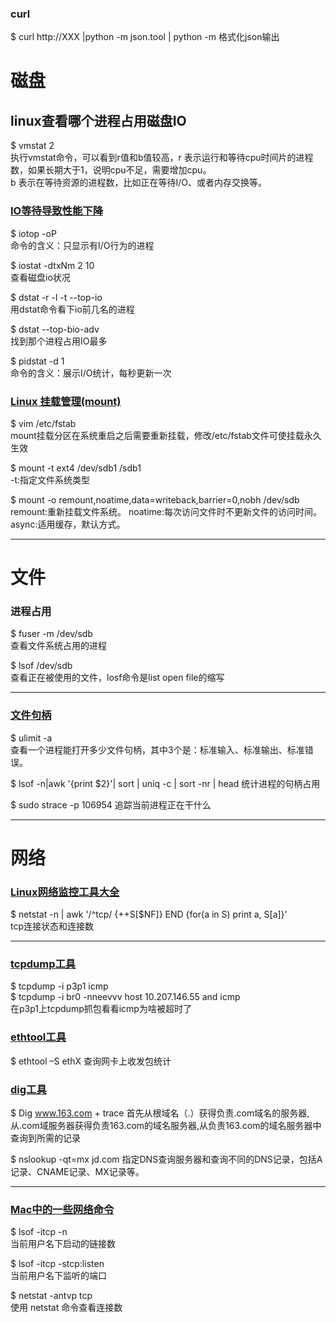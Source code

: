 <!--
 * @Author: your name
 * @Date: 2022-04-18 17:08:59
 * @LastEditTime: 2022-04-21 11:36:57
 * @LastEditors: Please set LastEditors
 * @Description: 打开koroFileHeader查看配置 进行设置: https://github.com/OBKoro1/koro1FileHeader/wiki/%E9%85%8D%E7%BD%AE
 * @FilePath: /infra-std/IDE_DEV_tool/linux_OPS_command.md
-->

### curl
$ curl http://XXX |python -m json.tool  | python -m
格式化json输出  

# 磁盘  
## linux查看哪个进程占用磁盘IO  
$ vmstat 2  
执行vmstat命令，可以看到r值和b值较高，r 表示运行和等待cpu时间片的进程数，如果长期大于1，说明cpu不足，需要增加cpu。  
b 表示在等待资源的进程数，比如正在等待I/O、或者内存交换等。

### [IO等待导致性能下降](https://serverfault.com/questions/363355/io-wait-causing-so-much-slowdown-ext4-jdb2-at-99-io-during-mysql-commit)
$ iotop -oP  
命令的含义：只显示有I/O行为的进程  

$ iostat -dtxNm 2 10  
查看磁盘io状况

$ dstat -r -l -t --top-io  
用dstat命令看下io前几名的进程

$ dstat --top-bio-adv  
找到那个进程占用IO最多

$ pidstat -d 1  
命令的含义：展示I/O统计，每秒更新一次  

### [Linux 挂载管理(mount)](https://www.cnblogs.com/chenmh/p/5097530.html)  
$ vim /etc/fstab  
mount挂载分区在系统重启之后需要重新挂载，修改/etc/fstab文件可使挂载永久生效

$ mount -t ext4 /dev/sdb1 /sdb1  
-t:指定文件系统类型

$ mount -o remount,noatime,data=writeback,barrier=0,nobh /dev/sdb  
remount:重新挂载文件系统。
noatime:每次访问文件时不更新文件的访问时间。
async:适用缓存，默认方式。

---
# 文件
### 进程占用
$ fuser -m /dev/sdb  
查看文件系统占用的进程

$ lsof /dev/sdb  
查看正在被使用的文件，losf命令是list open file的缩写

---
### [文件句柄](https://cloud.tencent.com/developer/article/1810406)  
$ ulimit -a  
查看一个进程能打开多少文件句柄，其中3个是：标准输入、标准输出、标准错误。  

$ lsof -n|awk '{print $2}'| sort | uniq -c | sort -nr | head
统计进程的句柄占用

$ sudo strace -p 106954
追踪当前进程正在干什么

---  
# 网络
### [Linux网络监控工具大全](https://baijiahao.baidu.com/s?id=1683499342813958473&wfr=spider&for=pc)
$ netstat -n | awk '/^tcp/ {++S[$NF]} END {for(a in S) print a, S[a]}'  
tcp连接状态和连接数  


---
### [tcpdump工具](https://cloud.tencent.com/developer/article/1730820)
$ tcpdump -i p3p1 icmp  
$ tcpdump -i br0 -nneevvv host 10.207.146.55 and icmp  
在p3p1上tcpdump抓包看看icmp为啥被超时了  

### [ethtool工具](https://developer.aliyun.com/article/544872)
$ ethtool –S ethX
查询网卡上收发包统计

### [dig工具](https://www.dounaite.com/article/629dfea60eb48b8cec76c300.html)
$ Dig www.163.com + trace
首先从根域名（.）获得负责.com域名的服务器,从.com域服务器获得负责163.com的域名服务器,从负责163.com的域名服务器中查询到所需的记录

$ nslookup -qt=mx jd.com
指定DNS查询服务器和查询不同的DNS记录，包括A记录、CNAME记录、MX记录等。

---  
### [Mac中的一些网络命令](https://tonydeng.github.io/2016/07/07/use-lsof-to-replace-netstat/)
$ lsof -itcp -n  
当前用户名下启动的链接数  

$ lsof -itcp -stcp:listen  
当前用户名下监听的端口  

$ netstat -antvp tcp  
使用 netstat 命令查看连接数  